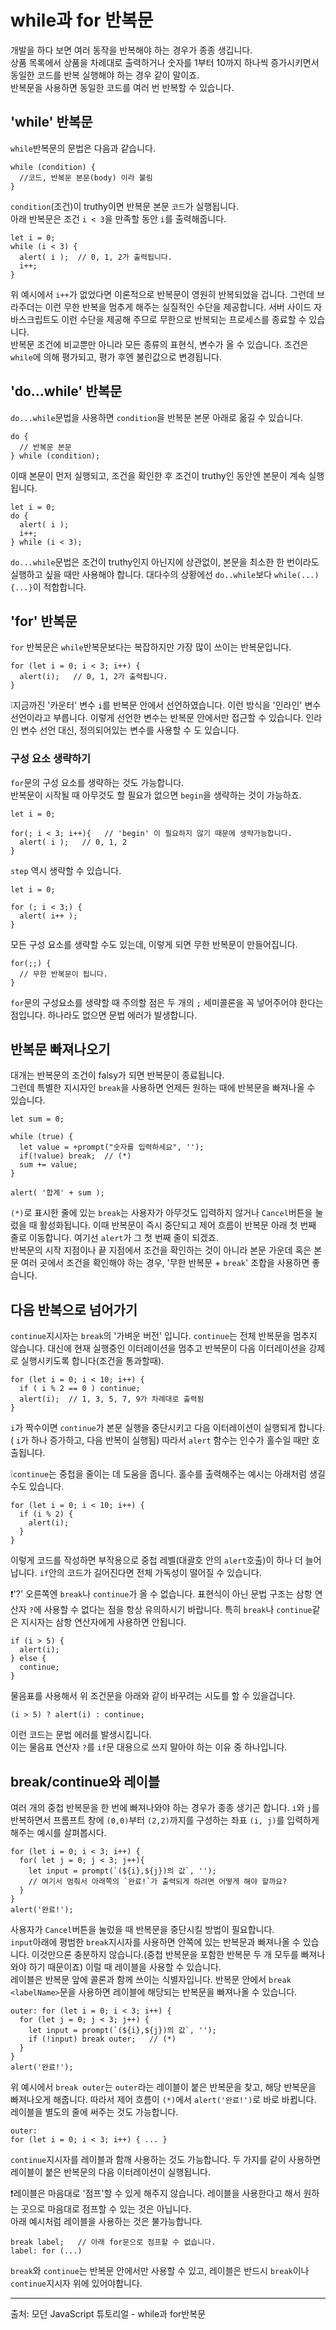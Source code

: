 # while과 for 반복문
개발을 하다 보면 여러 동작을 반복해야 하는 경우가 종종 생깁니다.   
상품 목록에서 상품을 차례대로 출력하거나 숫자를 1부터 10까지 하나씩 증가시키면서 동일한 코드를 반복 실행해야 하는 경우 같이 말이죠.   
반복문을 사용하면 동일한 코드를 여러 번 반복할 수 있습니다.


## 'while' 반복문
`while`반복문의 문법은 다음과 같습니다.
```
while (condition) {
  //코드, 반복문 본문(body) 이라 불림
}
```
`condition`(조건)이 truthy이면 반복문 본문 `코드`가 실행됩니다.   
아래 반복문은 조건 `i < 3`을 만족할 동안 `i`를 출력해줍니다.
```
let i = 0;
while (i < 3) {
  alert( i );  // 0, 1, 2가 출력됩니다.
  i++;  
}
```
위 예시에서 `i++`가 없었다면 이론적으로 반복문이 영원히 반복되었을 겁니다. 그런데 브라주더는 이런 무한 반복을 멈추게 해주는 실질적인 수단을 제공합니다. 서버 사이드 자바스크립트도 이런 수단을 제공해 주므로 무한으로 반복되는 프로세스를 종료할 수 있습니다.   
반복문 조건에 비교뿐만 아니라 모든 종류의 표현식, 변수가 올 수 있습니다. 조건은 `while`에 의해 평가되고, 평가 후엔 불린값으로 변경됩니다.   


## 'do...while' 반복문
`do...while`문법을 사용하면 `condition`을 반복문 본문 아래로 옮길 수 있습니다.
```
do {
  // 반복문 본문
} while (condition);
```
이때 본문이 먼저 실행되고, 조건을 확인한 후 조건이 truthy인 동안엔 본문이 계속 실행됩니다.
```
let i = 0;
do {
  alert( i );
  i++;
} while (i < 3);
```
`do...while`문법은 조건이 truthy인지 아닌지에 상관없이, 본문을 최소한 한 번이라도 실행하고 싶을 때만 사용해야 합니다. 대다수의 상황에선 `do..while`보다 `while(...) {...}`이 적합합니다.


## 'for' 반복문
`for` 반복문은 `while`반복문보다는 복잡하지만 가장 많이 쓰이는 반복문입니다.
```
for (let i = 0; i < 3; i++) {
  alert(i);   // 0, 1, 2가 출력됩니다.
}
````
   
❕지금까진 '카운터' 변수 `i`를 반복문 안에서 선언하였습니다. 이런 방식을 '인라인' 변수 선언이라고 부릅니다. 이렇게 선언한 변수는 반복문 안에서만 접근할 수 있습니다. 인라인 변수 선언 대신, 정의되어있는 변수를 사용할 수 도 있습니다.
   
### 구성 요소 생략하기
`for`문의 구성 요소를 생략하는 것도 가능합니다.   
반복문이 시작될 때 아무것도 할 필요가 없으면 `begin`을 생략하는 것이 가능하죠.
```
let i = 0;

for(; i < 3; i++){   // 'begin' 이 필요하지 않기 때문에 생략가능합니다.
  alert( i );   // 0, 1, 2
}
```
`step` 역시 생략할 수 있습니다.
```
let i = 0;

for (; i < 3;) {
  alert( i++ );
}
```
모든 구성 요소를 생략할 수도 있는데, 이렇게 되면 무한 반복문이 만들어집니다.
```
for(;;) {
  // 무한 반복문이 됩니다.
}
```
`for`문의 구성요소를 생략할 때 주의할 점은 두 개의 `;` 세미콜론을 꼭 넣어주어야 한다는 점입니다. 하나라도 없으면 문법 에러가 발생합니다.


## 반복문 빠져나오기
대개는 반복문의 조건이 falsy가 되면 반복문이 종료됩니다.   
그런데 특별한 지시자인 `break`을 사용하면 언제든 원하는 때에 반복문을 빠져나올 수 있습니다.   
```
let sum = 0;

while (true) {
  let value = +prompt("숫자를 입력하세요", '');
  if(!value) break;  // (*)
  sum += value;
}

alert( '합계' + sum );
```
`(*)`로 표시한 줄에 있는 `break`는 사용자가 아무것도 입력하지 않거나 `Cancel`버튼을 눌렀을 때 활성화됩니다. 이때 반복문이 즉시 중단되고 제어 흐름이 반복문 아래 첫 번째 줄로 이동합니다. 여기선 `alert`가 그 첫 번째 줄이 되겠죠.   
반복문의 시작 지점이나 끝 지점에서 조건을 확인하는 것이 아니라 본문 가운데 혹은 본문 여러 곳에서 조건을 확인해야 하는 경우, '무한 반복문 + `break`' 조합을 사용하면 좋습니다.


## 다음 반복으로 넘어가기
`continue`지시자는 `break`의 '가벼운 버전' 입니다. `continue`는 전체 반복문을 멈추지 않습니다. 대신에 현재 실행중인 이터레이션을 멈추고 반복문이 다음 이터레이션을 강제로 실행시키도록 합니다(조건을 통과할때).
```
for (let i = 0; i < 10; i++) {
  if ( i % 2 == 0 ) continue;
  alert(i);  // 1, 3, 5, 7, 9가 차례대로 출력됨
}
```
`i`가 짝수이면 `continue`가 본문 실행을 중단시키고 다음 이터레이션이 실행되게 합니다.( `i`가 하나 증가하고, 다음 반복이 실행됨) 따라서 `alert` 함수는 인수가 홀수일 때만 호출됩니다.   

❕`continue`는 중첩을 줄이는 데 도움을 줍니다.
홀수를 출력해주는 예시는 아래처럼 생길 수도 있습니다.
```
for (let i = 0; i < 10; i++) {
  if (i % 2) {
    alert(i);
  }
}
```
이렇게 코드를 작성하면 부작용으로 중첩 레벨(대괄호 안의 `alert`호출)이 하나 더 늘어납니다. `if`안의 코드가 길어진다면 전체 가독성이 떨어질 수 있습니다.   

❗'?' 오른쪽엔 `break`나 `continue`가 올 수 없습니다.
표현식이 아닌 문법 구조는 삼항 연산자 `?`에 사용할 수 없다는 점을 항상 유의하시기 바랍니다. 특히 `break`나 `continue`같은 지시자는 삼항 연산자에게 사용하면 안됩니다.
```
if (i > 5) {
  alert(i);
} else { 
  continue;
}
```
물음표를 사용해서 위 조건문을 아래와 같이 바꾸려는 시도를 할 수 있을겁니다.
```
(i > 5) ? alert(i) : continue;
```
이런 코드는 문법 에러를 발생시킵니다.   
이는 물음표 연산자 `?`를 `if`문 대용으로 쓰지 말아야 하는 이유 중 하나입니다.


## break/continue와 레이블
여러 개의 중첩 반복문을 한 번에 빠져나와야 하는 경우가 종종 생기곤 합니다.
`i`와 `j`를 반복하면서 프롬프트 창에 `(0,0)`부터 `(2,2)`까지를 구성하는 좌표 `(i, j)`를 입력하게 해주는 예시를 살펴봅시다.
```
for (let i = 0; i < 3; i++) {
  for( let j = 0; j < 3; j++){
    let input = prompt(`(${i},${j})의 값`, '');
    // 여기서 멈춰서 아래쪽의 `완료!`가 출력되게 하려면 어떻게 해야 할까요?
  }
}
alert('완료!');
```
사용자가 `Cancel`버튼을 눌렀을 때 반복문을 중단시킬 방법이 필요합니다.   
`input`아래에 평범한 `break`지시자를 사용하면 안쪽에 있는 반복문과 빠져나올 수 있습니다. 이것만으론 충분하지 않습니다.(중첩 반복문을 포함한 반복문 두 개 모두를 빠져나와야 하기 때문이죠) 이럴 때 레이블을 사용할 수 있습니다.   
레이블은 반복문 앞에 콜론과 함께 쓰이는 식별자입니다. 반복문 안에서 `break <labelName>`문을 사용하면 레이블에 해당되는 반복문을 빠져나올 수 있습니다.
```
outer: for (let i = 0; i < 3; i++) {
  for (let j = 0; j < 3; j++) {
    let input = prompt(`(${i},${j})의 값`, '');
    if (!input) break outer;   // (*)
  }
}
alert('완료!');
```
위 예시에서 `break outer`는 `outer`라는 레이블이 붙은 반복문을 찾고, 해당 반복문을 빠져나오게 해줍니다.
따라서 제어 흐름이 `(*)`에서 `alert('완료!')`로 바로 바뀝니다.   
레이블을 별도의 줄에 써주는 것도 가능합니다.
```
outer:
for (let i = 0; i < 3; i++) { ... }
```
`continue`지시자를 레이블과 함깨 사용하는 것도 가능합니다. 두 가지를 같이 사용하면 레이블이 붙은 반복문의 다음 이터레이션이 실행됩니다.   

❗레이블은 마음대로 '점프'할 수 있게 해주지 않습니다.
레이블을 사용한다고 해서 원하는 곳으로 마음대로 점프할 수 있는 것은 아닙니다.   
아래 예시처럼 레이블을 사용하는 것은 불가능합니다.
```
break label;   // 아래 for문으로 점프할 수 없습니다.
label: for (...)
```
`break`와 `continue`는 반복문 안에서만 사용할 수 있고, 레이블은 반드시 `break`이나 `continue`지시자 위에 있어야합니다.


---
출처: 모던 JavaScript 튜토리얼 - while과 for반복문
